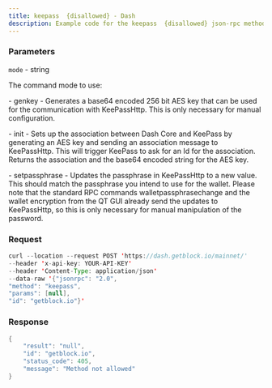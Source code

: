 ```yaml
---
title: keepass  {disallowed} - Dash
description: Example code for the keepass  {disallowed} json-rpc method. Сomplete guide on how to use keepass  {disallowed} json-rpc in GetBlock.io Web3 documentation.
---
```


### Parameters


`mode` - string

The command mode to use:

\- genkey - Generates a base64 encoded 256 bit AES key that can be used
for the communication with KeePassHttp. This is only necessary for
manual configuration.

\- init - Sets up the association between Dash Core and KeePass by
generating an AES key and sending an association message to KeePassHttp.
This will trigger KeePass to ask for an Id for the association. Returns
the association and the base64 encoded string for the AES key.

\- setpassphrase - Updates the passphrase in KeePassHttp to a new value.
This should match the passphrase you intend to use for the wallet.
Please note that the standard RPC commands walletpassphrasechange and
the wallet encryption from the QT GUI already send the updates to
KeePassHttp, so this is only necessary for manual manipulation of the
password.

### Request

``` java
curl --location --request POST 'https://dash.getblock.io/mainnet/' 
--header 'x-api-key: YOUR-API-KEY' 
--header 'Content-Type: application/json' 
--data-raw '{"jsonrpc": "2.0",
"method": "keepass",
"params": [null],
"id": "getblock.io"}'
```

###  Response

``` java
{
    "result": "null",
    "id": "getblock.io",
    "status_code": 405,
    "message": "Method not allowed"
}
```

